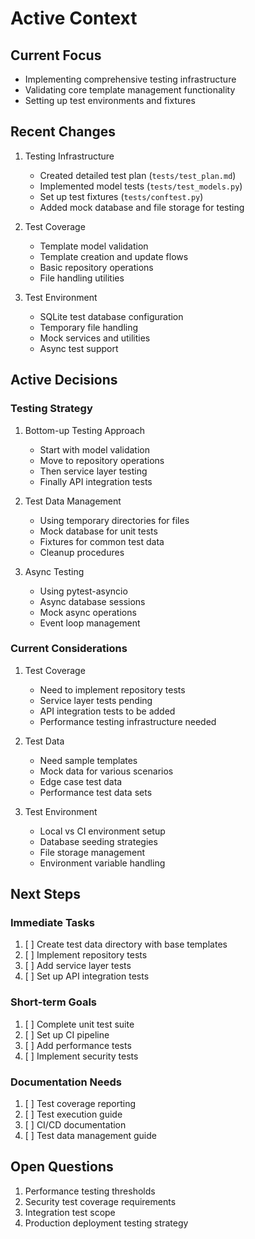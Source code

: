 # Active Context

## Current Focus
- Implementing comprehensive testing infrastructure
- Validating core template management functionality
- Setting up test environments and fixtures

## Recent Changes
1. Testing Infrastructure
   - Created detailed test plan (`tests/test_plan.md`)
   - Implemented model tests (`tests/test_models.py`)
   - Set up test fixtures (`tests/conftest.py`)
   - Added mock database and file storage for testing

2. Test Coverage
   - Template model validation
   - Template creation and update flows
   - Basic repository operations
   - File handling utilities

3. Test Environment
   - SQLite test database configuration
   - Temporary file handling
   - Mock services and utilities
   - Async test support

## Active Decisions

### Testing Strategy
1. Bottom-up Testing Approach
   - Start with model validation
   - Move to repository operations
   - Then service layer testing
   - Finally API integration tests

2. Test Data Management
   - Using temporary directories for files
   - Mock database for unit tests
   - Fixtures for common test data
   - Cleanup procedures

3. Async Testing
   - Using pytest-asyncio
   - Async database sessions
   - Mock async operations
   - Event loop management

### Current Considerations
1. Test Coverage
   - Need to implement repository tests
   - Service layer tests pending
   - API integration tests to be added
   - Performance testing infrastructure needed

2. Test Data
   - Need sample templates
   - Mock data for various scenarios
   - Edge case test data
   - Performance test data sets

3. Test Environment
   - Local vs CI environment setup
   - Database seeding strategies
   - File storage management
   - Environment variable handling

## Next Steps

### Immediate Tasks
1. [ ] Create test data directory with base templates
2. [ ] Implement repository tests
3. [ ] Add service layer tests
4. [ ] Set up API integration tests

### Short-term Goals
1. [ ] Complete unit test suite
2. [ ] Set up CI pipeline
3. [ ] Add performance tests
4. [ ] Implement security tests

### Documentation Needs
1. [ ] Test coverage reporting
2. [ ] Test execution guide
3. [ ] CI/CD documentation
4. [ ] Test data management guide

## Open Questions
1. Performance testing thresholds
2. Security test coverage requirements
3. Integration test scope
4. Production deployment testing strategy 